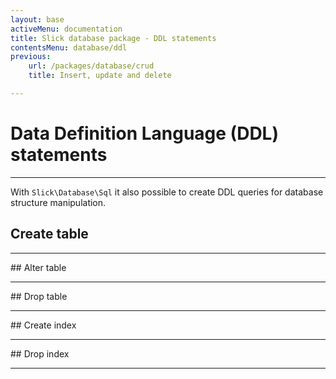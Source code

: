 ```yaml
---
layout: base
activeMenu: documentation
title: Slick database package - DDL statements
contentsMenu: database/ddl
previous:
    url: /packages/database/crud
    title: Insert, update and delete

---
```


<div id="intro"></div>

# Data Definition Language (DDL) statements

---

With `Slick\Database\Sql` it also possible to create DDL queries for database structure
manipulation.

## Create table

---

<div id="alter-table"></div>
## Alter table

---

<div id="drop-table"></div>
## Drop table

---

<div id="create-index"></div>
## Create index

---

<div id="drop-index"></div>
## Drop index

---

